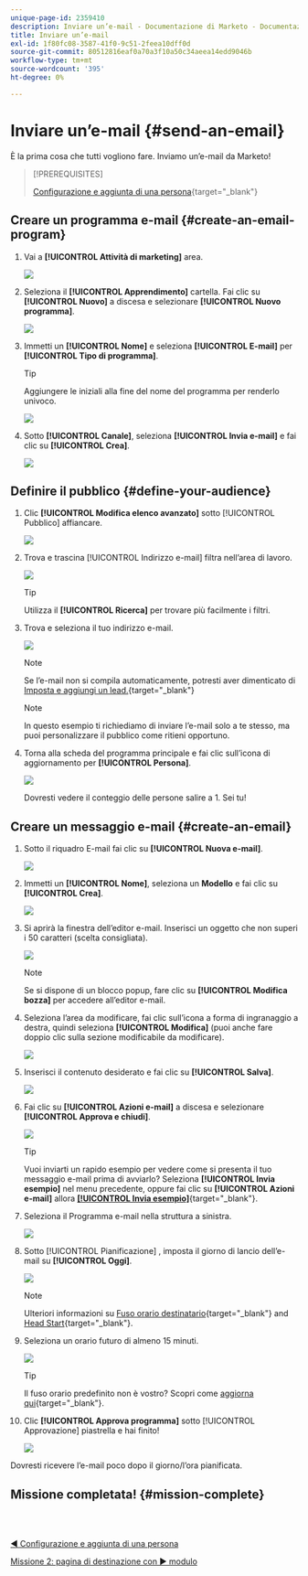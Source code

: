 ```yaml
---
unique-page-id: 2359410
description: Inviare un’e-mail - Documentazione di Marketo - Documentazione del prodotto
title: Inviare un’e-mail
exl-id: 1f80fc08-3587-41f0-9c51-2feea10dff0d
source-git-commit: 80512816eaf0a70a3f10a50c34aeea14edd9046b
workflow-type: tm+mt
source-wordcount: '395'
ht-degree: 0%

---
```


# Inviare un’e-mail {#send-an-email}

È la prima cosa che tutti vogliono fare. Inviamo un’e-mail da Marketo!

>[!PREREQUISITES]
>
>[Configurazione e aggiunta di una persona](/help/marketo/getting-started/quick-wins/get-set-up-and-add-a-person.md){target="_blank"}

## Creare un programma e-mail {#create-an-email-program}

1. Vai a **[!UICONTROL Attività di marketing]** area.

   ![](assets/send-an-email-1.png)

1. Seleziona il **[!UICONTROL Apprendimento]** cartella. Fai clic su **[!UICONTROL Nuovo]** a discesa e selezionare **[!UICONTROL Nuovo programma]**.

   ![](assets/send-an-email-2.png)

1. Immetti un **[!UICONTROL Nome]** e seleziona **[!UICONTROL E-mail]** per **[!UICONTROL Tipo di programma]**.

   >[!TIP]
   >
   >Aggiungere le iniziali alla fine del nome del programma per renderlo univoco.

   ![](assets/send-an-email-3.png)

1. Sotto **[!UICONTROL Canale]**, seleziona **[!UICONTROL Invia e-mail]** e fai clic su **[!UICONTROL Crea]**.

   ![](assets/send-an-email-4.png)

## Definire il pubblico {#define-your-audience}

1. Clic **[!UICONTROL Modifica elenco avanzato]** sotto [!UICONTROL Pubblico] affiancare.

   ![](assets/send-an-email-5.png)

1. Trova e trascina [!UICONTROL Indirizzo e-mail] filtra nell’area di lavoro.

   ![](assets/send-an-email-6.png)

   >[!TIP]
   >
   >Utilizza il **[!UICONTROL Ricerca]** per trovare più facilmente i filtri.

1. Trova e seleziona il tuo indirizzo e-mail.

   ![](assets/send-an-email-7.png)

   >[!NOTE]
   >
   >Se l’e-mail non si compila automaticamente, potresti aver dimenticato di [Imposta e aggiungi un lead.](/help/marketo/getting-started/quick-wins/get-set-up-and-add-a-person.md){target="_blank"}

   >[!NOTE]
   >
   >In questo esempio ti richiediamo di inviare l’e-mail solo a te stesso, ma puoi personalizzare il pubblico come ritieni opportuno.

1. Torna alla scheda del programma principale e fai clic sull’icona di aggiornamento per **[!UICONTROL Persona]**.

   ![](assets/send-an-email-8.png)

   Dovresti vedere il conteggio delle persone salire a 1. Sei tu!

## Creare un messaggio e-mail {#create-an-email}

1. Sotto il riquadro E-mail fai clic su **[!UICONTROL Nuova e-mail]**.

   ![](assets/send-an-email-9.png)

1. Immetti un **[!UICONTROL Nome]**, seleziona un **Modello** e fai clic su **[!UICONTROL Crea]**.

   ![](assets/send-an-email-10.png)

1. Si aprirà la finestra dell’editor e-mail. Inserisci un oggetto che non superi i 50 caratteri (scelta consigliata).

   ![](assets/send-an-email-11.png)

   >[!NOTE]
   >
   >Se si dispone di un blocco popup, fare clic su **[!UICONTROL Modifica bozza]** per accedere all’editor e-mail.

1. Seleziona l’area da modificare, fai clic sull’icona a forma di ingranaggio a destra, quindi seleziona **[!UICONTROL Modifica]** (puoi anche fare doppio clic sulla sezione modificabile da modificare).

   ![](assets/send-an-email-12.png)

1. Inserisci il contenuto desiderato e fai clic su **[!UICONTROL Salva]**.

   ![](assets/send-an-email-13.png)

1. Fai clic su **[!UICONTROL Azioni e-mail]** a discesa e selezionare **[!UICONTROL Approva e chiudi]**.

   ![](assets/send-an-email-14.png)

   >[!TIP]
   >
   >Vuoi inviarti un rapido esempio per vedere come si presenta il tuo messaggio e-mail prima di avviarlo? Seleziona **[!UICONTROL Invia esempio]** nel menu precedente, oppure fai clic su **[!UICONTROL Azioni e-mail]** allora [**[!UICONTROL Invia esempio]**](/help/marketo/product-docs/email-marketing/general/creating-an-email/send-a-sample-email.md){target="_blank"}.

1. Seleziona il Programma e-mail nella struttura a sinistra.

   ![](assets/send-an-email-15.png)

1. Sotto [!UICONTROL Pianificazione] , imposta il giorno di lancio dell’e-mail su **[!UICONTROL Oggi]**.

   ![](assets/send-an-email-16.png)

   >[!NOTE]
   >
   >Ulteriori informazioni su [Fuso orario destinatario](/help/marketo/product-docs/email-marketing/email-programs/email-program-actions/scheduling-with-recipient-time-zone/schedule-email-programs-with-recipient-time-zone.md){target="_blank"} and [Head Start](/help/marketo/product-docs/email-marketing/email-programs/email-program-actions/head-start-for-email-programs.md){target="_blank"}.

1. Seleziona un orario futuro di almeno 15 minuti.

   ![](assets/send-an-email-17.png)

   >[!TIP]
   >
   >Il fuso orario predefinito non è vostro? Scopri come [aggiorna qui](/help/marketo/product-docs/administration/settings/select-your-language-locale-and-time-zone.md){target="_blank"}.

1. Clic **[!UICONTROL Approva programma]** sotto [!UICONTROL Approvazione] piastrella e hai finito!

   ![](assets/send-an-email-18.png)

Dovresti ricevere l’e-mail poco dopo il giorno/l’ora pianificata.

## Missione completata! {#mission-complete}

<br> 

[◄ Configurazione e aggiunta di una persona](/help/marketo/getting-started/quick-wins/get-set-up-and-add-a-person.md)

[Missione 2: pagina di destinazione con ► modulo](/help/marketo/getting-started/quick-wins/landing-page-with-a-form.md)
